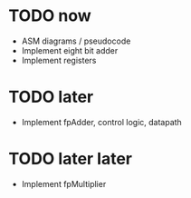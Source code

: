 # TODO now
* ASM diagrams / pseudocode
* Implement eight bit adder
* Implement registers

# TODO later
* Implement fpAdder, control logic, datapath

# TODO later later
* Implement fpMultiplier

